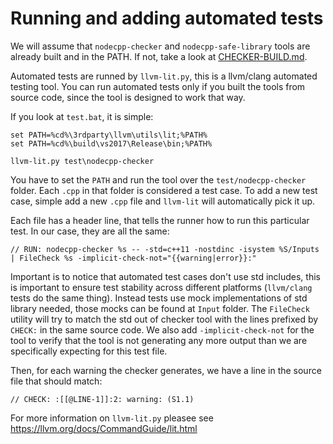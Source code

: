 

Running and adding automated tests
==================================

We will assume that `nodecpp-checker` and `nodecpp-safe-library` tools are already built and in the PATH.
If not, take a look at [CHECKER-BUILD.md](CHECKER-BUILD.md).


Automated tests are runned by `llvm-lit.py`, this is a llvm/clang automated testing tool. You can run automated tests only if you built the tools from source code, since the tool is designed to work that way.

If you look at `test.bat`, it is simple:

	set PATH=%cd%\3rdparty\llvm\utils\lit;%PATH%
	set PATH=%cd%\build\vs2017\Release\bin;%PATH%

	llvm-lit.py test\nodecpp-checker

You have to set the `PATH` and run the tool over the `test/nodecpp-checker` folder.
Each `.cpp` in that folder is considered a test case. To add a new test case, simple add a new `.cpp` file and `llvm-lit` will automatically pick it up.


Each file has a header line, that tells the runner how to run this particular test. In our case, they are all the same:

	// RUN: nodecpp-checker %s -- -std=c++11 -nostdinc -isystem %S/Inputs | FileCheck %s -implicit-check-not="{{warning|error}}:"


Important is to notice that automated test cases don't use std includes, this is important to ensure test stability across different platforms (`llvm/clang` tests do the same thing). Instead tests use mock implementations of std library needed, those mocks can be found at `Input` folder.
The `FileCheck` utility will try to match the std out of checker tool with the lines prefixed by `CHECK:` in the same source code. We also add `-implicit-check-not` for the tool to verify that the tool is not generating any more output than we are specifically expecting for this test file.

Then, for each warning the checker generates, we have a line in the source file that should match:

	// CHECK: :[[@LINE-1]]:2: warning: (S1.1)


For more information on `llvm-lit.py` pleasee see https://llvm.org/docs/CommandGuide/lit.html


